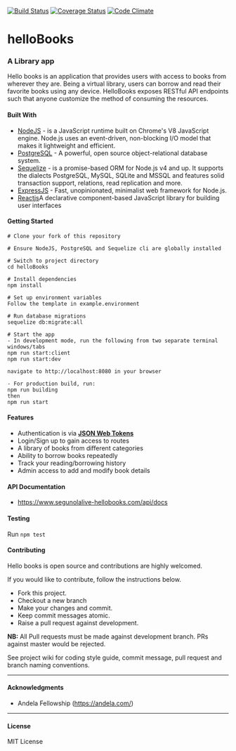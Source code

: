 [![Build Status](https://travis-ci.org/segunolalive/helloBooks.svg?branch=development)](https://travis-ci.org/segunolalive/helloBooks)
[![Coverage Status](https://coveralls.io/repos/github/segunolalive/helloBooks/badge.svg?branch=development)](https://coveralls.io/github/segunolalive/helloBooks?branch=development)
[![Code Climate](https://codeclimate.com/github/segunolalive/helloBooks/badges/gpa.svg)](https://codeclimate.com/github/segunolalive/helloBooks?branch=development)

# helloBooks

### A Library app
Hello books is an application that provides users with access to books from wherever they are.
Being a virtual library, users can borrow and read their favorite books using any device.
HelloBooks exposes RESTful API endpoints such that anyone customize the method of consuming
the resources.

#### Built With
* [NodeJS](https://nodejs.org/en/) - is a JavaScript runtime built on Chrome's V8 JavaScript engine. Node.js uses an event-driven, non-blocking I/O model that makes it lightweight and efficient.
* [PostgreSQL](https://www.postgresql.org/) - A powerful, open source object-relational database system.
* [Sequelize](http://docs.sequelizejs.com/) - is a promise-based ORM for Node.js v4 and up. It supports the dialects PostgreSQL, MySQL, SQLite and MSSQL and features solid transaction support, relations, read replication and more.
* [ExpressJS](http://expressjs.com/) - Fast, unopinionated, minimalist web framework for Node.js.
* [Reactjs](https://reactjs.org/)A declarative component-based JavaScript library for building user interfaces


#### Getting Started
```
# Clone your fork of this repository

# Ensure NodeJS, PostgreSQL and Sequelize cli are globally installed

# Switch to project directory
cd helloBooks

# Install dependencies
npm install

# Set up environment variables
Follow the template in example.environment

# Run database migrations
sequelize db:migrate:all

# Start the app
- In development mode, run the following from two separate terminal windows/tabs
npm run start:client
npm run start:dev

navigate to http://localhost:8080 in your browser

- For production build, run:
npm run building
then
npm run start
```

#### Features
- Authentication is via [**JSON Web Tokens**](https://jwt.io/)
- Login/Sign up to gain access to routes
- A library of books from different categories
- Ability to borrow books repeatedly
- Track your reading/borrowing history
- Admin access to add and modify book details

#### API Documentation
- https://www.segunolalive-hellobooks.com/api/docs


#### Testing
Run `npm test`

#### Contributing
Hello books is open source and contributions are highly welcomed.

If you would like to contribute, follow the instructions below.

- Fork this project.
- Checkout a new branch
- Make your changes and commit.
- Keep commit messages atomic.
- Raise a pull request against development.

**NB:** All Pull requests must be made against development branch. PRs against master would be rejected.

See project wiki for coding style guide, commit message, pull request and branch naming conventions.

---

#### Acknowledgments

* Andela Fellowship (https://andela.com/)

---
#### License
MIT License
